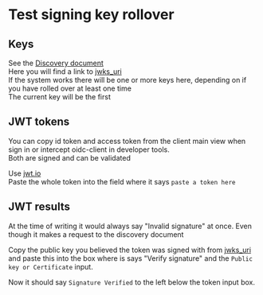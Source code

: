 # Test signing key rollover

## Keys
See the [Discovery document](https://localhost:6001/.well-known/openid-configuration)  
Here you will find a link to [jwks_uri](https://localhost:6001/.well-known/openid-configuration/jwks)  
If the system works there will be one or more keys here, depending on if you have rolled over at least one time  
The current key will be the first

## JWT tokens
You can copy id token and access token from the client main view when sign in or intercept oidc-client in developer tools.  
Both are signed and can be validated  

Use [jwt.io](https://jwt.io/)  
Paste the whole token into the field where it says `paste a token here`

## JWT results
At the time of writing it would always say "Invalid signature" at once. Even though it makes a request to the discovery document

Copy the public key you believed the token was signed with from [jwks_uri](https://localhost:6001/.well-known/openid-configuration/jwks)  
and paste this into the box where is says "Verify signature" and the `Public key or Certificate` input.

Now it should say `Signature Verified` to the left below the token input box. 